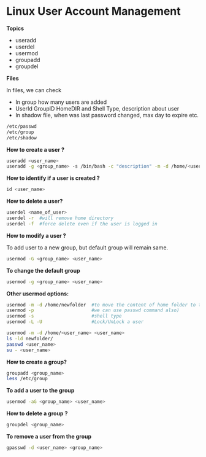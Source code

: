 # Linux User Account Management

**Topics**

* useradd
* userdel
* usermod
* groupadd
* groupdel

**Files**

In files, we can check

* In group how many users are added
* UserId GroupID HomeDIR and Shell Type, description about user
* In shadow file, when was last password changed, max day to expire etc.

```bash
/etc/passwd
/etc/group
/etc/shadow
``` 

**How to create a user ?**

```bash
useradd <user_name>
useradd -g <group_name> -s /bin/bash -c "description" -m -d /home/<user_name> <user_name>
```

**How to identify if a user is created ?**

```jsx
id <user_name>
```

**How to delete a user?**

```bash
userdel <name_of_user>
userdel -r  #will remove home directory
userdel -f  #force delete even if the user is logged in
``` 

**How to modify a user ?**

To add user to a new group, but default group will remain same.

```bash
usermod -G <group_name> <user_name>
```

**To change the default group**

```bash
usermod -g <group_name> <user_name>
```

**Other usermod options:**

```bash
usermod -m -d /home/newfolder  #to move the content of home folder to this new folder
usermod -p                     #we can use passwd command also)
usermod -s                     #shell type
usermod -L -U                  #Lock/UnLock a user
```

```bash
usermod -m -d /home/<user_name> <user_name>
ls -ld newfolder/
passwd <user_name>
su - <user_name>
```

**How to create a group?**

```bash
groupadd <group_name>
less /etc/group
```

**To add a user to the group**

```bash
usermod -aG <group_name> <user_name>
```

**How to delete a group ?**

```bash
groupdel <group_name>
```

**To remove a user from the group**

```bash
gpasswd -d <user_name> <group_name>
```